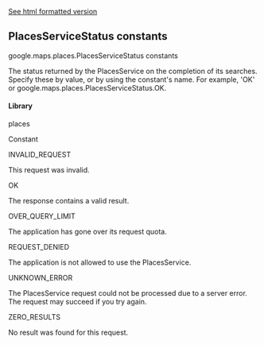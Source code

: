 [See html formatted version](https://huasofoundries.github.io/google-maps-documentation/PlacesServiceStatus.html)


PlacesServiceStatus constants
-----------------------------

google.maps.places.PlacesServiceStatus constants

The status returned by the PlacesService on the completion of its searches. Specify these by value, or by using the constant's name. For example, 'OK' or google.maps.places.PlacesServiceStatus.OK.

#### Library

places

Constant

INVALID\_REQUEST

This request was invalid.

OK

The response contains a valid result.

OVER\_QUERY\_LIMIT

The application has gone over its request quota.

REQUEST\_DENIED

The application is not allowed to use the PlacesService.

UNKNOWN\_ERROR

The PlacesService request could not be processed due to a server error. The request may succeed if you try again.

ZERO\_RESULTS

No result was found for this request.